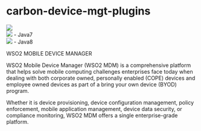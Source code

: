# carbon-device-mgt-plugins

<a href='https://opensource.org/licenses/Apache-2.0'><img src='https://img.shields.io/badge/License-Apache%202.0-blue.svg'></a><br/>
<a href='https://wso2.org/jenkins/job/platform-builds/job/carbon-device-mgt-plugins/'><img src='https://wso2.org/jenkins/job/platform-builds/job/carbon-device-mgt-plugins/badge/icon'></a> - Java7<br/>
<a href='https://wso2.org/jenkins/job/platform-builds/job/carbon-device-mgt-plugins__java8/'><img src='https://wso2.org/jenkins/job/platform-builds/job/carbon-device-mgt-plugins__java8/badge/icon'></a> - Java8

WSO2 MOBILE DEVICE MANAGER

WSO2 Mobile Device Manager (WSO2 MDM) is a comprehensive platform that helps solve mobile computing challenges enterprises face today when dealing with both corporate owned, personally enabled (COPE) devices and employee owned devices as part of a bring your own device (BYOD) program.

Whether it is device provisioning, device configuration management, policy enforcement, mobile application management, device data security, or compliance monitoring, WSO2 MDM offers a single enterprise-grade platform.



